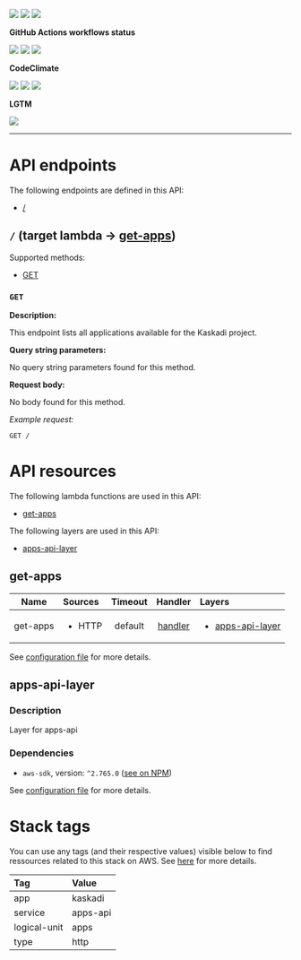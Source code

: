 ![](https://img.shields.io/github/package-json/v/kaskadi/apps-api)
![](https://img.shields.io/badge/code--style-standard-blue)
![](https://img.shields.io/github/license/kaskadi/apps-api?color=blue)

**GitHub Actions workflows status**

[![](https://img.shields.io/github/workflow/status/kaskadi/apps-api/deploy?label=deployed&logo=Amazon%20AWS)](https://github.com/kaskadi/apps-api/actions?query=workflow%3Adeploy)
[![](https://img.shields.io/github/workflow/status/kaskadi/apps-api/build?label=build&logo=mocha)](https://github.com/kaskadi/apps-api/actions?query=workflow%3Abuild)
[![](https://img.shields.io/github/workflow/status/kaskadi/apps-api/syntax-check?label=syntax-check&logo=serverless)](https://github.com/kaskadi/apps-api/actions?query=workflow%3Asyntax-check)

**CodeClimate**

[![](https://img.shields.io/codeclimate/maintainability/kaskadi/apps-api?label=maintainability&logo=Code%20Climate)](https://codeclimate.com/github/kaskadi/apps-api)
[![](https://img.shields.io/codeclimate/tech-debt/kaskadi/apps-api?label=technical%20debt&logo=Code%20Climate)](https://codeclimate.com/github/kaskadi/apps-api)
[![](https://img.shields.io/codeclimate/coverage/kaskadi/apps-api?label=test%20coverage&logo=Code%20Climate)](https://codeclimate.com/github/kaskadi/apps-api)

**LGTM**

[![](https://img.shields.io/lgtm/grade/javascript/github/kaskadi/apps-api?label=code%20quality&logo=LGTM)](https://lgtm.com/projects/g/kaskadi/apps-api/?mode=list&logo=LGTM)

<!-- You can add badges inside of this section if you'd like -->

****

<!-- automatically generated documentation will be placed in here -->
# API endpoints

The following endpoints are defined in this API:
- [/](#/)

## `/` (target lambda → [get-apps](#get-apps)) <a name="/"></a>

Supported methods:
- [GET](#GET)

### `GET`

**Description:**

This endpoint lists all applications available for the Kaskadi project.

**Query string parameters:**

No query string parameters found for this method.

**Request body:**

No body found for this method.

_Example request:_

```HTTP
GET /
```

# API resources

The following lambda functions are used in this API:
- [get-apps](#get-apps)

The following layers are used in this API:
- [apps-api-layer](#apps-api-layer)

## get-apps <a name="get-apps"></a>

|   Name   | Sources                | Timeout |                  Handler                  | Layers                                              |
| :------: | :--------------------- | :-----: | :---------------------------------------: | :-------------------------------------------------- |
| get-apps | <ul><li>HTTP</li></ul> | default | [handler](./lambdas/get-apps/get-apps.js) | <ul><li>[apps-api-layer](#apps-api-layer)</li></ul> |

See [configuration file](./serverless.yml) for more details.

## apps-api-layer <a name="apps-api-layer"></a>

### Description

Layer for apps-api

### Dependencies

- `aws-sdk`, version: `^2.765.0` ([see on NPM](https://www.npmjs.com/package/aws-sdk))

See [configuration file](./serverless.yml) for more details.

# Stack tags

You can use any tags (and their respective values) visible below to find ressources related to this stack on AWS. See [here](https://docs.amazonaws.cn/en_us/AWSCloudFormation/latest/UserGuide/aws-properties-resource-tags.html) for more details.

| Tag          | Value    |
| :----------- | :------- |
| app          | kaskadi  |
| service      | apps-api |
| logical-unit | apps     |
| type         | http     |
<!-- automatically generated documentation will be placed in here -->

<!-- You can customize this template as you'd like! -->
